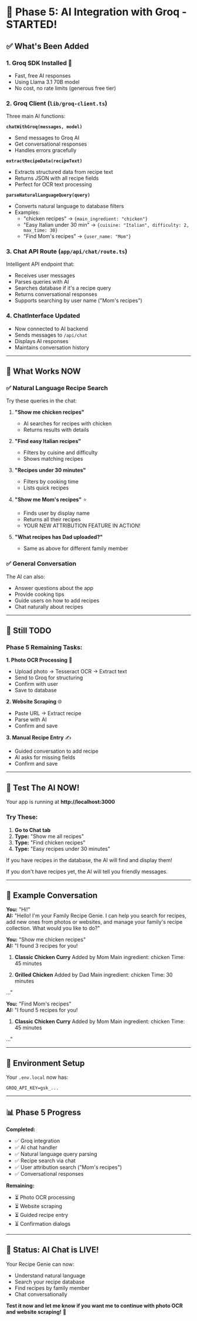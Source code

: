 # 🧠 Phase 5: AI Integration with Groq - STARTED!

## ✅ What's Been Added

### 1. **Groq SDK Installed** 🦙
- Fast, free AI responses
- Using Llama 3.1 70B model
- No cost, no rate limits (generous free tier)

### 2. **Groq Client** (`lib/groq-client.ts`)
Three main AI functions:

**`chatWithGroq(messages, model)`**
- Send messages to Groq AI
- Get conversational responses
- Handles errors gracefully

**`extractRecipeData(recipeText)`**
- Extracts structured data from recipe text
- Returns JSON with all recipe fields
- Perfect for OCR text processing

**`parseNaturalLanguageQuery(query)`**
- Converts natural language to database filters
- Examples:
  - "chicken recipes" → `{main_ingredient: "chicken"}`
  - "Easy Italian under 30 min" → `{cuisine: "Italian", difficulty: 2, max_time: 30}`
  - "Find Mom's recipes" → `{user_name: "Mom"}`

### 3. **Chat API Route** (`app/api/chat/route.ts`)
Intelligent API endpoint that:
- Receives user messages
- Parses queries with AI
- Searches database if it's a recipe query
- Returns conversational responses
- Supports searching by user name ("Mom's recipes")

### 4. **ChatInterface Updated**
- Now connected to AI backend
- Sends messages to `/api/chat`
- Displays AI responses
- Maintains conversation history

---

## 🎯 What Works NOW

### ✅ Natural Language Recipe Search

Try these queries in the chat:

1. **"Show me chicken recipes"**
   - AI searches for recipes with chicken
   - Returns results with details

2. **"Find easy Italian recipes"**
   - Filters by cuisine and difficulty
   - Shows matching recipes

3. **"Recipes under 30 minutes"**
   - Filters by cooking time
   - Lists quick recipes

4. **"Show me Mom's recipes"** ⭐
   - Finds user by display name
   - Returns all their recipes
   - YOUR NEW ATTRIBUTION FEATURE IN ACTION!

5. **"What recipes has Dad uploaded?"**
   - Same as above for different family member

### ✅ General Conversation

The AI can also:
- Answer questions about the app
- Provide cooking tips
- Guide users on how to add recipes
- Chat naturally about recipes

---

## 🚧 Still TODO

### Phase 5 Remaining Tasks:

**1. Photo OCR Processing** 📸
- Upload photo → Tesseract OCR → Extract text
- Send to Groq for structuring
- Confirm with user
- Save to database

**2. Website Scraping** 🌐
- Paste URL → Extract recipe
- Parse with AI
- Confirm and save

**3. Manual Recipe Entry** ✍️
- Guided conversation to add recipe
- AI asks for missing fields
- Confirm and save

---

## 🧪 Test The AI NOW!

Your app is running at **http://localhost:3000**

### Try These:

1. **Go to Chat tab**
2. **Type:** "Show me all recipes"
3. **Type:** "Find chicken recipes"
4. **Type:** "Easy recipes under 30 minutes"

If you have recipes in the database, the AI will find and display them!

If you don't have recipes yet, the AI will tell you friendly messages.

---

## 💬 Example Conversation

**You:** "Hi!"  
**AI:** "Hello! I'm your Family Recipe Genie. I can help you search for recipes, add new ones from photos or websites, and manage your family's recipe collection. What would you like to do?"

**You:** "Show me chicken recipes"  
**AI:** "I found 3 recipes for you!

1. **Classic Chicken Curry**
   Added by Mom
   Main ingredient: chicken
   Time: 45 minutes

2. **Grilled Chicken**
   Added by Dad
   Main ingredient: chicken
   Time: 30 minutes

..."

**You:** "Find Mom's recipes"  
**AI:** "I found 5 recipes for you!

1. **Classic Chicken Curry**
   Added by Mom
   Main ingredient: chicken
   Time: 45 minutes

..."

---

## 🔑 Environment Setup

Your `.env.local` now has:
```env
GROQ_API_KEY=gsk_...
```

---

## 📊 Phase 5 Progress

**Completed:**
- ✅ Groq integration
- ✅ AI chat handler
- ✅ Natural language query parsing
- ✅ Recipe search via chat
- ✅ User attribution search ("Mom's recipes")
- ✅ Conversational responses

**Remaining:**
- ⏳ Photo OCR processing
- ⏳ Website scraping
- ⏳ Guided recipe entry
- ⏳ Confirmation dialogs

---

## 🎉 Status: AI Chat is LIVE!

Your Recipe Genie can now:
- Understand natural language
- Search your recipe database
- Find recipes by family member
- Chat conversationally

**Test it now and let me know if you want me to continue with photo OCR and website scraping!** 🚀



